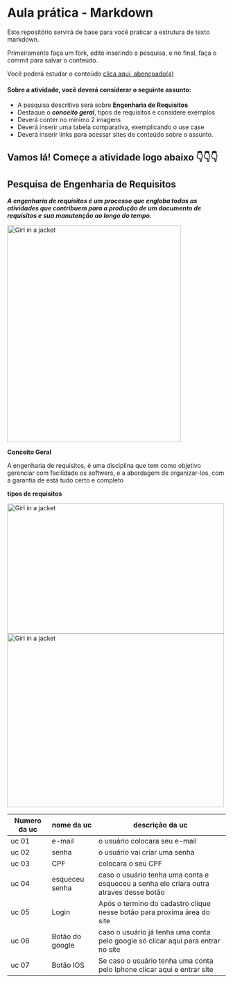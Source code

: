 # Aula prática - Markdown

Este repositório servirá de base para você praticar a estrutura de texto markdown. 

Primeiramente faça um fork, edite inserindo a pesquisa, e no final, faça o commit para salvar o conteúdo.

Você poderá estudar o conteúdo [clica aqui, abençoado(a)](https://docs.pipz.com/central-de-ajuda/learning-center/guia-basico-de-markdown#open)

#### Sobre a atividade, você deverá considerar o seguinte assunto:

- A pesquisa descritiva será sobre **Engenharia de Requisitos**
- Destaque o **_conceito geral_**, tipos de requisitos e considere exemplos
- Deverá conter no mínimo 2 imagens
- Deverá inserir uma tabela comparativa, exemplicando o use case
- Deverá inserir links para acessar sites de conteúdo sobre o assunto.




## Vamos lá! Começe a atividade logo abaixo 👇👇👇

## Pesquisa de Engenharia de Requisitos
**_A engenharia de requisitos é um processo que engloba todas as atividades que contribuem para a produção de um documento de requisitos e sua manutenção ao longo do tempo._**

<img src="https://progridbb.wikidot.com/local--files/engenhariadesoftware/ModeloEspiralDosProcessosDeEngenhariaDeRequisitos.png" alt="Girl in a jacket" width="400" height="500">


**Conceito Geral**  

A engenharia de requisitos, é uma disciplina que tem como objetivo gerenciar com facilidade os softwers, e a abordagem de organizar-los, com a garantia de está tudo certo e completo

**tipos de requisitos**

<img src="https://rasmmel.tieduca.com/si/wp2sem2018g1/wp-content/uploads/2018/10/Bloco-1-1.png" alt="Girl in a jacket" width="500" height="300">


<img src="https://www.devmedia.com.br/imagens/engsoft/artigo6/image05.jpg" alt="Girl in a jacket" width="500" height="400">





















| Numero da uc  | nome da uc  | descrição da uc  |
|---------------|-------------|------------------|
|uc 01               | e-mail            |  o usuário colocara seu e-mail                |
| uc 02               | senha             |  o usuário vai criar uma senha                 |
| uc 03              |  CPF           |  colocara o seu CPF                |
| uc 04              |  esqueceu senha            | caso o usuário tenha uma conta e esqueceu a senha ele criara outra atraves desse botão                 |
| uc 05              |  Login           |  Após o termino do cadastro clique nesse botão para proxima área do site                |
| uc 06              |  Botão do google           | caso o usuário já tenha uma conta pelo google só clicar aqui para entrar no site                  |
| uc 07             | Botão IOS            | Se caso o usuário tenha uma conta pelo Iphone clicar aqui e entrar site                  |


